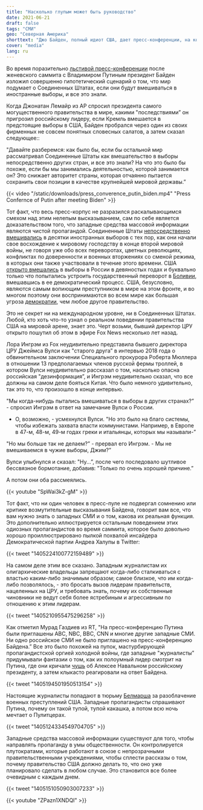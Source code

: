 ```yaml
---
title: "Насколько глупым может быть руководство"
date: 2021-06-21
draft: false
tags: "СМИ"
geo: "Северная Америка"
shorttext: "Джо Байден, полный идиот США, дает пресс-конференции, на которых изображает США как невинную державу, и никто не смеется над ним."
cover: "media"
lang: ru
---
```


Во время поразительно [льстивой пресс-конференции](https://www.whitehouse.gov/briefing-room/speeches-remarks/2021/06/16/remarks-by-president-biden-in-press-conference-4/ "Remarks by President Biden in Press Conference") после женевского саммита с Владимиром Путиным президент Байден изложил совершенно гипотетический сценарий о том, что мир подумает о Соединенных Штатах, если они будут вмешиваться в иностранные выборы, и все это знали.

Когда Джонатан Лемайр из AP спросил президента самого могущественного правительства в мире, какими "последствиями” он пригрозил российскому лидеру, если Кремль вмешается в предстоящие выборы в США, Байден пробрался через один из своих фирменных не совсем понятных словесных салатов, а затем сказал следующее::

"Давайте разберемся: как было бы, если бы остальной мир рассматривал Соединенные Штаты как вмешательство в выборы непосредственно других стран, и все это знали?  На что это было бы похоже, если бы мы занимались деятельностью, которой занимается он?  Это снижает авторитет страны, которая отчаянно пытается сохранить свои позиции в качестве крупнейшей мировой державы.”

{{< video "/static/downloads/press_converence_putin_biden.mp4" "Press Confernce of Putin after meeting Biden" >}}

Тот факт, что весь пресс-корпус не разразился раскалывающимся смехом над этим нелепым высказыванием, сам по себе является доказательством того, что западные средства массовой информации являются чистой пропагандой. Соединенные Штаты [непосредственно вмешивались](https://eu.usatoday.com/story/news/politics/elections/2020/09/04/u-s-interferes-more-elections-than-russia-meddling-author-says/5700657002/ "The U.S. is the biggest election meddler of them all, new book claims") в десятки иностранных выборов с тех пор, как они начали свое восхождение к мировому господству в конце второй мировой войны, не говоря уже обо всех переворотах, цветных революциях, конфликтах по доверенности и военных вторжениях со сменой режима, в которых они также участвовали в течение этого времени. США [открыто вмешались](http://content.time.com/time/subscriber/printout/0,8816,984833,00.html "RESCUING BORIS") в выборы в России в девяностых годах и буквально только что попытались устроить государственный переворот в [Боливии](https://caitlinjohnstone.com/2020/10/20/bolivia-shows-why-imperialists-work-to-keep-populations-propagandized/ "Bolivia Shows Why Imperialists Work To Keep Populations Propagandized"), вмешавшись в ее демократический процесс. США, безусловно, являются самым вопиющим преступником в мире на этом фронте, и во многом поэтому они воспринимаются во всем мире как большая угроза [демократии](https://www.theguardian.com/world/2021/may/05/us-threat-democracy-russia-china-global-poll "US seen as bigger threat to democracy than Russia or China, global poll finds"), чем любое другое правительство.

Это не секрет ни на международном уровне, ни в Соединенных Штатах. Любой, кто хоть что-то узнал о реальном поведении правительства США на мировой арене, знает это. Черт возьми, бывший директор ЦРУ открыто пошутил об этом в эфире Fox News несколько лет назад.

Лора Ингрэм из Fox неудивительно представила бывшего директора ЦРУ Джеймса Вулси как "старого друга” в интервью 2018 года о обвинительном заключении Специального прокурора Роберта Мюллера в отношении 13 предполагаемых членов русской фермы троллей, в котором Вулси неудивительно рассказал о том, насколько опасна российская "дезинформация”, и Ингрэм неудивительно сказал, что все должны на самом деле бояться Китая. Что было немного удивительно, так это то, что произошло в конце интервью.

"Мы когда-нибудь пытались вмешиваться в выборы в других странах?” - спросил Ингрэм в ответ на замечание Вулси о России.

- О, возможно, - усмехнулся Вулси. "Но это было на благо системы, чтобы избежать захвата власти коммунистами. Например, в Европе в 47-м, 48-м, 49-м годах греки и итальянцы, которых мы называли-”

"Но мы больше так не делаем?” - прервал его Ингрэм. - Мы не вмешиваемся в чужие выборы, Джим?”

Вулси улыбнулся и сказал: "Ну...”, после чего последовало шутливое бессвязное бормотание, добавив: "Только по очень хорошей причине.”

А потом они оба рассмеялись.

{{< youtube "SpWai3kZ-gM" >}}

Тот факт, что ни один человек в пресс-пуле не подвергал сомнению или критике возмутительные высказывания Байдена, говорит вам все, что вам нужно знать о западных СМИ и о том, какова их реальная функция. Это дополнительно иллюстрируется остальным поведением этих одиозных пропагандистов во время саммита, которое было довольно хорошо проиллюстрировано пылкой похвалой инсайдера Демократической партии Андреа Халупы в Twitter:

{{< tweet "1405224100772159489" >}}

На самом деле этим все сказано. Западным журналистам их олигархические владельцы запрещают когда-либо сталкиваться с властью каким-либо значимым образом; самое близкое, что им когда-либо позволялось, - это бросать вызов лидерам правительств, нацеленных на ЦРУ, и требовать знать, почему их собственные чиновники не ведут себя более ястребиным и агрессивным по отношению к этим лидерам.

{{< tweet "1405210955475296258" >}}

Как отметил Мурад Газдиев из RT, "На пресс-конференцию Путина были приглашены ABC, NBC, BBC, CNN и многие другие западные СМИ. Ни одно российское СМИ не было приглашено на пресс-конференцию Байдена.” Все это было похожей на пупок, мастурбирующей пропагандистской оргией холодной войны, где западные "журналисты” придумывали фантазии о том, как их полоумный лидер смотрит на Путина, где они кричали [чушь](https://www.moonofalabama.org/2021/06/summit-summary.html "Summit Summary") об Алексее Навальном российскому президенту, а затем клыкасто реагировали на ответ Байдена.

{{< tweet "1405194501950513154" >}}

Настоящие журналисты попадают в тюрьму [Белмарша](https://www.salon.com/2021/06/15/revisiting-the-case-of-julian-assange-and-the-reality-of-the-rule-of-law/ "Revisiting the case of Julian Assange and the reality of the rule of law") за разоблачение военных преступлений США. Западные пропагандисты спрашивают Путина, почему он такой тупой, тупой какашка, а потом всю ночь мечтает о Пулитцерах.

{{< tweet "1405124334549704705" >}}

Западные средства массовой информации существуют для того, чтобы направлять пропаганду в умы общественности. Он контролируется плутократами, которые работают в союзе с непрозрачными правительственными учреждениями, чтобы сплести рассказы о том, почему правительство США должно делать то, что оно уже планировало сделать в любом случае. Это становится все более очевидным с каждым днем.

{{< tweet "1405151050903007233" >}}

{{< youtube "ZPazn1XNDQI" >}}


